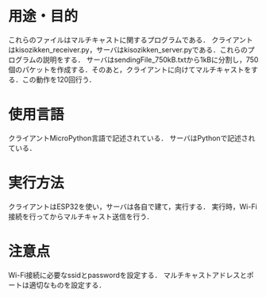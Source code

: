 # 用途・目的

これらのファイルはマルチキャストに関するプログラムである．
クライアントはkisozikken_receiver.py，サーバはkisozikken_server.pyである．これらのプログラムの説明をする．
サーバはsendingFile_750kB.txtから1kBに分割し，750個のパケットを作成する．そのあと，クライアントに向けてマルチキャストをする．この動作を120回行う．



# 使用言語
クライアントMicroPython言語で記述されている．
サーバはPythonで記述されている．

# 実行方法

クライアントはESP32を使い，サーバは各自で建て，実行する．
実行時，Wi-Fi接続を行ってからマルチキャスト送信を行う．

# 注意点
Wi-Fi接続に必要なssidとpasswordを設定する．
マルチキャストアドレスとポートは適切なものを設定する．


